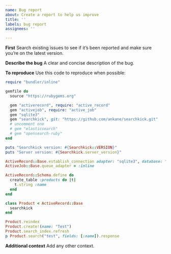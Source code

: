 ```yaml
---
name: Bug report
about: Create a report to help us improve
title: ''
labels: bug report
assignees: ''

---
```


**First**
Search existing issues to see if it’s been reported and make sure you’re on the latest version.

**Describe the bug**
A clear and concise description of the bug.

**To reproduce**
Use this code to reproduce when possible:

```ruby
require "bundler/inline"

gemfile do
  source "https://rubygems.org"

  gem "activerecord", require: "active_record"
  gem "activejob", require: "active_job"
  gem "sqlite3"
  gem "searchkick", git: "https://github.com/ankane/searchkick.git"
  # uncomment one
  # gem "elasticsearch"
  # gem "opensearch-ruby"
end

puts "Searchkick version: #{Searchkick::VERSION}"
puts "Server version: #{Searchkick.server_version}"

ActiveRecord::Base.establish_connection adapter: "sqlite3", database: ":memory:"
ActiveJob::Base.queue_adapter = :inline

ActiveRecord::Schema.define do
  create_table :products do |t|
    t.string :name
  end
end

class Product < ActiveRecord::Base
  searchkick
end

Product.reindex
Product.create!(name: "Test")
Product.search_index.refresh
p Product.search("test", fields: [:name]).response
```

**Additional context**
Add any other context.
